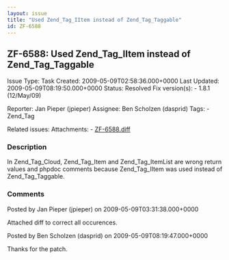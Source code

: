 ```yaml
---
layout: issue
title: "Used Zend_Tag_IItem instead of Zend_Tag_Taggable"
id: ZF-6588
---
```


ZF-6588: Used Zend\_Tag\_IItem instead of Zend\_Tag\_Taggable
-------------------------------------------------------------

 Issue Type: Task Created: 2009-05-09T02:58:36.000+0000 Last Updated: 2009-05-09T08:19:50.000+0000 Status: Resolved Fix version(s): - 1.8.1 (12/May/09)
 
 Reporter:  Jan Pieper (jpieper)  Assignee:  Ben Scholzen (dasprid)  Tags: - Zend\_Tag
 
 Related issues: 
 Attachments: - [ZF-6588.diff](/issues/secure/attachment/11922/ZF-6588.diff)
 
### Description

In Zend\_Tag\_Cloud, Zend\_Tag\_Item and Zend\_Tag\_ItemList are wrong return values and phpdoc comments because Zend\_Tag\_IItem was used instead of Zend\_Tag\_Taggable.

 

 

### Comments

Posted by Jan Pieper (jpieper) on 2009-05-09T03:31:38.000+0000

Attached diff to correct all occurences.

 

 

Posted by Ben Scholzen (dasprid) on 2009-05-09T08:19:47.000+0000

Thanks for the patch.

 

 